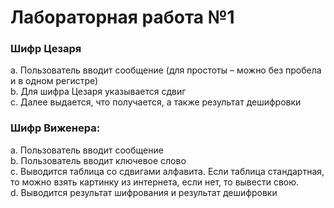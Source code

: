 # Лабораторная работа №1

### Шифр Цезаря

a. Пользователь вводит сообщение (для простоты – можно без пробела и в одном регистре)\
b. Для шифра Цезаря указывается сдвиг\
c. Далее выдается, что получается, а также результат дешифровки

### Шифр Виженера:

a. Пользователь вводит сообщение\
b. Пользователь вводит ключевое слово\
c. Выводится таблица со сдвигами алфавита. Если таблица стандартная, то можно взять картинку из интернета, если нет, то вывести свою.\
d. Выводится результат шифрования и результат дешифровки

